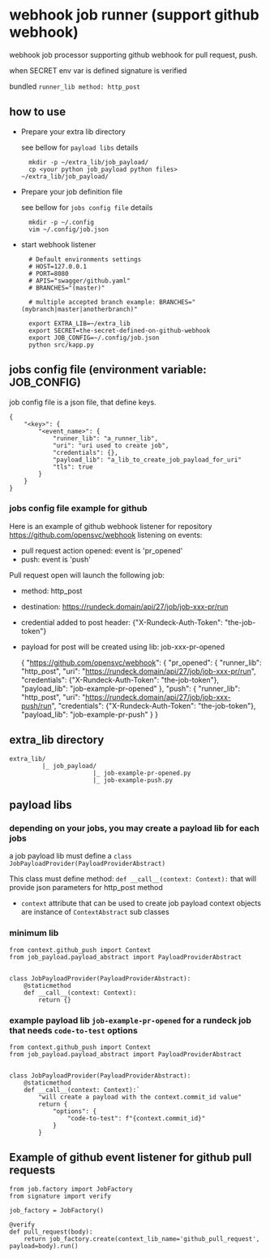 # webhook job runner (support github webhook)

webhook job processor supporting github webhook for pull request, push.

when SECRET env var is defined signature is verified

bundled `runner_lib method: http_post`

## how to use

* Prepare your extra lib directory
  
  see bellow for `payload libs` details

        mkdir -p ~/extra_lib/job_payload/
        cp <your python job_payload python files>  ~/extra_lib/job_payload/

* Prepare your job definition file

  see bellow for `jobs config file` details

        mkdir -p ~/.config
        vim ~/.config/job.json

* start webhook listener

        # Default environments settings
        # HOST=127.0.0.1
        # PORT=8080
        # APIS="swagger/github.yaml"
        # BRANCHES="(master)"
        
        # multiple accepted branch example: BRANCHES="(mybranch|master|anotherbranch)"
        
        export EXTRA_LIB=~/extra_lib
        export SECRET=the-secret-defined-on-github-webhook
        export JOB_CONFIG=~/.config/job.json
        python src/kapp.py

## jobs config file (environment variable: JOB_CONFIG)
job config file is a json file, that define keys.

    {
        "<key>": {
            "<event_name>": {
                "runner_lib": "a_runner_lib",
                "uri": "uri used to create job",
                "credentials": {},
                "payload_lib": "a_lib_to_create_job_payload_for_uri"
                "tls": true
            }
        } 
    }

### jobs config file example for github

Here is an example of github webhook listener for repository https://github.com/opensvc/webhook
listening on events:
   * pull request action opened: event is 'pr_opened'
   * push: event is 'push'
                                                               
Pull request open will launch the following job:
* method: http_post
* destination: https://rundeck.domain/api/27/job/job-xxx-pr/run
* credential added to post header: {"X-Rundeck-Auth-Token": "the-job-token"}
* payload for post will be created using lib: job-xxx-pr-opened


    {
      "https://github.com/opensvc/webhook": {
        "pr_opened": {
          "runner_lib": "http_post",
          "uri": "https://rundeck.domain/api/27/job/job-xxx-pr/run",
          "credentials": {"X-Rundeck-Auth-Token": "the-job-token"},
          "payload_lib": "job-example-pr-opened"
        },
        "push": {
          "runner_lib": "http_post",
          "uri": "https://rundeck.domain/api/27/job/job-xxx-push/run",
          "credentials": {"X-Rundeck-Auth-Token": "the-job-token"},
          "payload_lib": "job-example-pr-push"
        }
    }

## extra_lib directory

    extra_lib/
             |_ job_payload/
                           |_ job-example-pr-opened.py
                           |_ job-example-push.py
 
## payload libs
### depending on your jobs, you may create a payload lib for each jobs
a job payload lib must define a `class JobPayloadProvider(PayloadProviderAbstract)`

This class must define method: `def __call__(context: Context):` that will provide json parameters for http_post method

* `context` attribute that can be used to create job payload
  context objects are instance of `ContextAbstract` sub classes

### minimum lib

    from context.github_push import Context
    from job_payload.payload_abstract import PayloadProviderAbstract
    
    
    class JobPayloadProvider(PayloadProviderAbstract):
        @staticmethod
        def __call__(context: Context):
            return {}
    

### example payload lib `job-example-pr-opened` for a rundeck job that needs `code-to-test` options


    from context.github_push import Context
    from job_payload.payload_abstract import PayloadProviderAbstract
    
    
    class JobPayloadProvider(PayloadProviderAbstract):
        @staticmethod
        def __call__(context: Context):`
            "will create a payload with the context.commit_id value"
            return {
                "options": {
                    "code-to-test": f"{context.commit_id}"
                }
            }

## Example of github event listener for github pull requests

    from job.factory import JobFactory
    from signature import verify
    
    job_factory = JobFactory()
    
    @verify
    def pull_request(body):
        return job_factory.create(context_lib_name='github_pull_request', payload=body).run()
  
